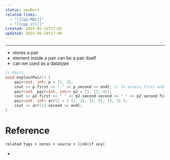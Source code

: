 ```yaml
---
status: newBorn
related-links:
  - "[[Cpp-MOC]]"
  - "[[cpp stl]]"
created: 2025-05-12T17:03
updated: 2025-05-18T17:40
---
```

---

- stores a pair
- element inside a pair can be a pair itself
- can we used as a datatype

```cpp
// Pairs
void explainPair() {
    pair<int, int> p = {1, 3};
    cout << p.first << " " << p.second << endl; // to access first and second elements
    pair<int, pair<int, int>> p2 = {1, {3, 4}};
    cout << p2.first << " " << p2.second.second << " " << p2.second.first << endl;
    pair<int, int> arr[] = { {1, 2}, {2, 5}, {5, 1} };
    cout << arr[1].second << endl;
}

```



# Reference
`related tags + notes + source + link(if any)`
 

- 